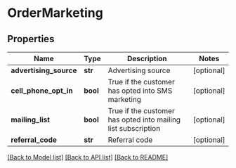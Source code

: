 # OrderMarketing

## Properties
Name | Type | Description | Notes
------------ | ------------- | ------------- | -------------
**advertising_source** | **str** | Advertising source | [optional] 
**cell_phone_opt_in** | **bool** | True if the customer has opted into SMS marketing | [optional] 
**mailing_list** | **bool** | True if the customer has opted into mailing list subscription | [optional] 
**referral_code** | **str** | Referral code | [optional] 

[[Back to Model list]](../README.md#documentation-for-models) [[Back to API list]](../README.md#documentation-for-api-endpoints) [[Back to README]](../README.md)


